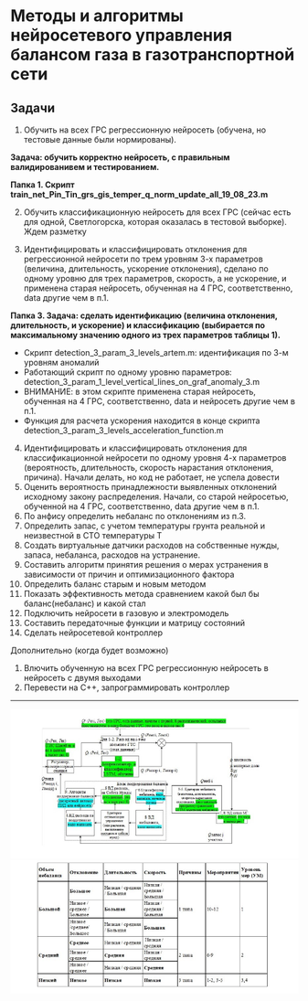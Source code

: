 # Методы и алгоритмы нейросетевого управления балансом газа в газотранспортной сети
## Задачи
1.	Обучить на всех ГРС регрессионную нейросеть (обучена, но тестовые данные были нормированы). 

**Задача: обучить корректно нейросеть, с правильным валидированивем и тестированием.**

**Папка 1. Скрипт train_net_Pin_Tin_grs_gis_temper_q_norm_update_all_19_08_23.m** 

2.	Обучить классификационную нейросеть для всех ГРС (сейчас есть для одной, Светлогорска, которая оказалась в тестовой выборке).
Ждем разметку 

3.	Идентифицировать и классифицировать отклонения для регрессионной нейросети по трем уровням 3-х параметров (величина, длительность, ускорение отклонения), сделано по одному уровню для трех параметров, скорость, а не ускорение, и применена старая нейросеть, обученная на 4 ГРС, соответственно, data другие чем в п.1.

**Папка 3. Задача: сделать идентификацию (величина отклонения, длительность, и ускорение) и классификацию (выбирается по максимальному значению одного из трех параметров таблицы 1).**
 - Скрипт detection_3_param_3_levels_artem.m: идентификация по 3-м уровням аномалий
 - Работающий скрипт по одному уровню параметров: detection_3_param_1_level_vertical_lines_on_graf_anomaly_3.m
 - ВНИМАНИЕ: в этом скрипте применена старая нейросеть, обученная на 4 ГРС, соответственно, data и нейросеть другие чем в п.1.
 - Функция для расчета ускорения находится в конце скрипта detection_3_param_3_levels_acceleration_function.m

4.	Идентифицировать и классифицировать отклонения для классификационной нейросети по одному уровня 4-х параметров (вероятность, длительность, скорость нарастания отклонения, причина). Начали делать, но код не работает, не успела довести
5.	Оценить вероятность принадлежности выявленных отклонений исходному закону распределения. Начали, со старой нейросетью, обученной на 4 ГРС, соответственно, data другие чем в п.1.
6.	По анфису определить небаланс по отклонениям из п.3.
7.	Определить запас, с учетом температуры грунта реальной и неизвестной в СТО температуры Т
8.	Создать виртуальные датчики расходов на собственные нужды, запаса, небаланса, расходов на устранение.
9.	Составить алгоритм принятия решения о мерах устранения в зависимости от причин и оптимизационного фактора
10.	Определить баланс старым и новым методом
11.	Показать эффективность метода сравнением какой был бы баланс(небаланс) и какой стал
12.	Подключить нейросети в газовую и электромодель
13.	Составить передаточные функции и матрицу состояний
14.	Сделать нейросетевой контроллер
    
Дополнительно (когда будет возможно)
1.	Влючить обученную на всех ГРС регрессионную нейросеть в нейросеть с двумя выходами
2.	Перевести на С++, запрограммировать контроллер

_____
![Схема](https://github.com/AigulPetrova/Gas/blob/86e5967bc2a582732c26ee1abcb0e2d5a213430d/%D0%A1%D1%85%D0%B5%D0%BC%D0%B0%20%D0%BC%D0%BE%D0%B4%D0%B5%D0%BB%D0%B8%201.jpg)
![Схема](https://github.com/AigulPetrova/Gas/blob/5f4c6932e1c5b389cd034adcc56ad072cb6e3afd/%D0%A2%D0%B0%D0%B1%D0%BB%D0%B8%D1%86%D0%B0%201.jpg)

